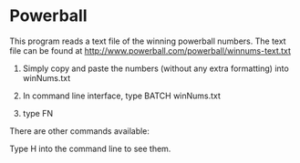 Powerball
=========
This program reads a text file of the winning powerball numbers.
The text file can be found at http://www.powerball.com/powerball/winnums-text.txt


1. Simply copy and paste the numbers (without any extra formatting) into winNums.txt

2. In command line interface, type BATCH winNums.txt

3. type FN

There are other commands available:

Type H into the command line to see them.
